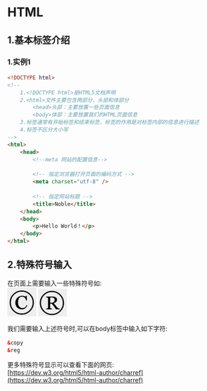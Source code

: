 # HTML

## 1.基本标签介绍

### 1.实例1
```html
<!DOCTYPE html>
<!--
	1.<!DOCTYPE html>是HTML5文档声明
	2.<html>文件主要包含两部分，头部和体部分
		<head>头部：主要放置一些页面信息
		<body>体部：主要放置我们的HTML页面信息
	3.标签通常有开始标签和结束标签，标签的作用是对标签内部的信息进行描述
	4.标签不区分大小写
-->
<html>
	<head>
		<!--meta 网站的配置信息-->

		<!-- 指定浏览器打开页面的编码方式 -->
		<meta charset="utf-8" />

		<!-- 指定网站标题 -->
		<title>Noble</title>
	</head>
	<body>
		<p>Hello World！</p>
	</body>
</html>
```

## 2.特殊符号输入
在页面上需要输入一些特殊符号如:<br>
![fail](img/1.1.PNG) ![fail](img/1.2.PNG)<br>

我们需要输入上述符号时,可以在body标签中输入如下字符:<br>
```html
&copy
&reg
```
更多特殊符号显示可以查看下面的网页:<br>
[https://dev.w3.org/html5/html-author/charref](https://dev.w3.org/html5/html-author/charref)<br>